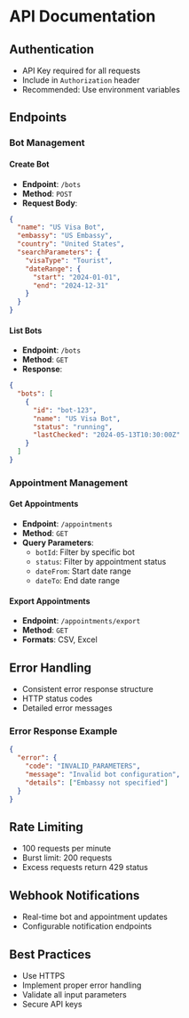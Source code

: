 # API Documentation

## Authentication
- API Key required for all requests
- Include in `Authorization` header
- Recommended: Use environment variables

## Endpoints

### Bot Management

#### Create Bot
- **Endpoint**: `/bots`
- **Method**: `POST`
- **Request Body**:
```json
{
  "name": "US Visa Bot",
  "embassy": "US Embassy",
  "country": "United States",
  "searchParameters": {
    "visaType": "Tourist",
    "dateRange": {
      "start": "2024-01-01",
      "end": "2024-12-31"
    }
  }
}
```

#### List Bots
- **Endpoint**: `/bots`
- **Method**: `GET`
- **Response**:
```json
{
  "bots": [
    {
      "id": "bot-123",
      "name": "US Visa Bot",
      "status": "running",
      "lastChecked": "2024-05-13T10:30:00Z"
    }
  ]
}
```

### Appointment Management

#### Get Appointments
- **Endpoint**: `/appointments`
- **Method**: `GET`
- **Query Parameters**:
  - `botId`: Filter by specific bot
  - `status`: Filter by appointment status
  - `dateFrom`: Start date range
  - `dateTo`: End date range

#### Export Appointments
- **Endpoint**: `/appointments/export`
- **Method**: `GET`
- **Formats**: CSV, Excel

## Error Handling
- Consistent error response structure
- HTTP status codes
- Detailed error messages

### Error Response Example
```json
{
  "error": {
    "code": "INVALID_PARAMETERS",
    "message": "Invalid bot configuration",
    "details": ["Embassy not specified"]
  }
}
```

## Rate Limiting
- 100 requests per minute
- Burst limit: 200 requests
- Excess requests return 429 status

## Webhook Notifications
- Real-time bot and appointment updates
- Configurable notification endpoints

## Best Practices
- Use HTTPS
- Implement proper error handling
- Validate all input parameters
- Secure API keys
